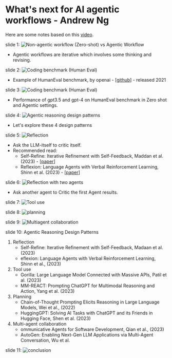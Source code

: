 # What's next for AI agentic workflows - Andrew Ng

Here are some notes based on this [video](https://www.youtube.com/watch?v=sal78ACtGTc&t=4s&ab_channel=SequoiaCapital). 

slide 1:
![Non-agentic workflow (Zero-shot) vs Agentic Workflow](../../images/notes/What-s-next-for-AI-agentic-workflows-Andrew-Ng/slide1.jpg)
* Agentic workflows are iterative which involves some thinking and revising. 

slide 2:
![Coding benchmark (Human Eval)](../../images/notes/What-s-next-for-AI-agentic-workflows-Andrew-Ng/slide2.jpg)
* Example of HumanEval benchmark, by openai - [[github](https://github.com/openai/human-eval)] - released 2021

slide 3:
![Coding benchmark (Human Eval)](../../images/notes/What-s-next-for-AI-agentic-workflows-Andrew-Ng/slide3.jpg)
* Performance of gpt3.5 and gpt-4 on HumanEval benchmark in Zero shot and Agentic settings.

slide 4:
![Agentic reasoning design patterns](../../images/notes/What-s-next-for-AI-agentic-workflows-Andrew-Ng/slide4.jpg)
* Let's explore these 4 design patterns

slide 5:
![Reflection](../../images/notes/What-s-next-for-AI-agentic-workflows-Andrew-Ng/slide5.jpg)
* Ask the LLM-itself to critic itself.
* Recommended read: 
    - Self-Refine: Iterative Refinement with Self-Feedback, Maddan et al. (2023) - [[paper](https://arxiv.org/abs/2303.17651)]
    - Reflexion: Language Agents with Verbal Reinforcement Learning, Shinn et al. (2023) - [[paper](https://arxiv.org/abs/2303.11366)]

slide 6:
![Reflection with two agents](../../images/notes/What-s-next-for-AI-agentic-workflows-Andrew-Ng/slide6.jpg)
* Ask another agent to Critic the first Agent results.

slide 7:
![Tool use](../../images/notes/What-s-next-for-AI-agentic-workflows-Andrew-Ng/slide7.jpg)

slide 8:
![planning](../../images/notes/What-s-next-for-AI-agentic-workflows-Andrew-Ng/slide8.jpg)

slide 9:
![Multiagent collaboration](../../images/notes/What-s-next-for-AI-agentic-workflows-Andrew-Ng/slide9.jpg)

slide 10:
Agentic Reasoning Design Patterns
1. Reflection
    * Self-Refine: Iterative Refinement with Self-Feedback, Madaan et al. (2023)
    * eflexion: Language Agents with Verbal Reinforcement Learning, Shinn et al., (2023)
2. Tool use
    * Gorilla: Large Language Model Connected with Massive APls, Patil et al. (2023)
    * MM-REACT: Prompting ChatGPT for Multimodal Reasoning and Action, Yang et al. (2023)
3. Planning
    * Chain-of-Thought Prompting Elicits Reasoning in Large Language Models, Wei et al., (2022)
    * HuggingGPT: Solving Al Tasks with ChatGPT and its Friends in Hugging Face, Shen et al. (2023)
4. Multi-agent collaboration
    * ommunicative Agents for Software Development, Qian et al., (2023)
    * AutoGen: Enabling Next-Gen LLM Applications via Multi-Agent Conversation, Wu et al.

slide 11:
![conclusion](../../images/notes/What-s-next-for-AI-agentic-workflows-Andrew-Ng/slide11.jpg)